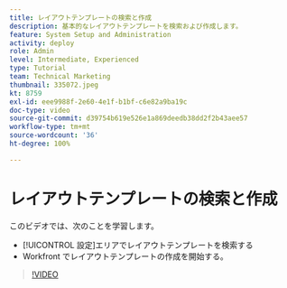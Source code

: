 ```yaml
---
title: レイアウトテンプレートの検索と作成
description: 基本的なレイアウトテンプレートを検索および作成します。
feature: System Setup and Administration
activity: deploy
role: Admin
level: Intermediate, Experienced
type: Tutorial
team: Technical Marketing
thumbnail: 335072.jpeg
kt: 8759
exl-id: eee9988f-2e60-4e1f-b1bf-c6e82a9ba19c
doc-type: video
source-git-commit: d39754b619e526e1a869deedb38dd2f2b43aee57
workflow-type: tm+mt
source-wordcount: '36'
ht-degree: 100%

---
```


# レイアウトテンプレートの検索と作成

このビデオでは、次のことを学習します。

* [!UICONTROL 設定]エリアでレイアウトテンプレートを検索する
* Workfront でレイアウトテンプレートの作成を開始する。

>[!VIDEO](https://video.tv.adobe.com/v/335072/?quality=12)
